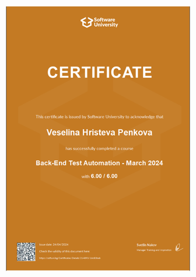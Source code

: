 ![alt text](https://github.com/VessyPenkova/RevueCraftersExam26042024/blob/master/Certificate.png?raw=true) 
